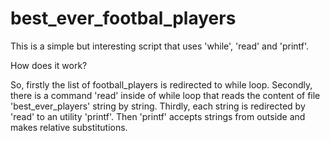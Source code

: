 # best_ever_footbal_players

<p>This is a simple but interesting script that uses 'while', 'read' and 'printf'.</p>
<p>How does it work?</p>
So, firstly the list of football_players is redirected to while loop.
Secondly, there is a command 'read' inside of while loop that reads the content of file 'best_ever_players' string by string.
Thirdly, each string is redirected by 'read' to an utility 'printf'.
Then 'printf' accepts strings from outside and makes relative substitutions. 
